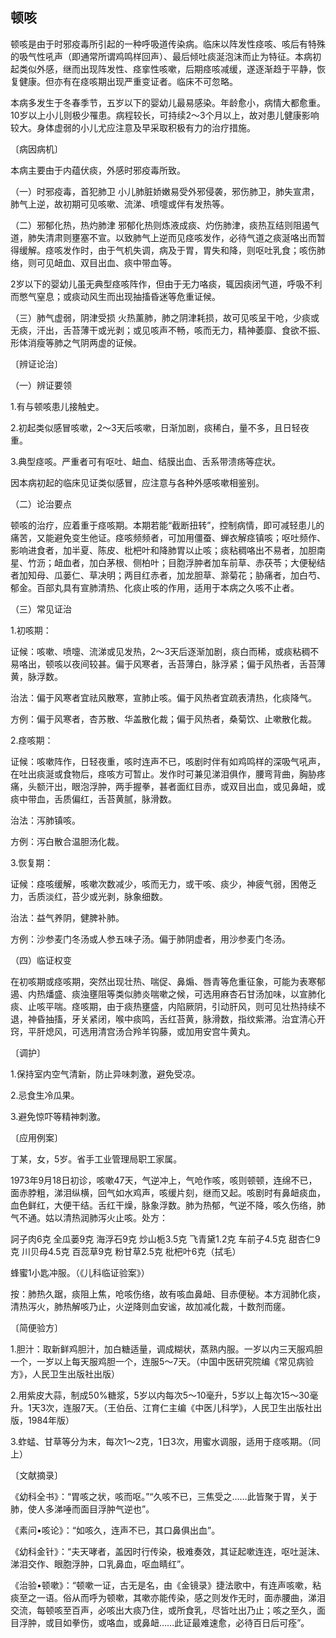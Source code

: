 ## 顿咳

顿咳是由于时邪疫毒所引起的一种呼吸道传染病。临床以阵发性痉咳、咳后有特殊的吸气性吼声（即通常所谓鸡鸣样回声）、最后倾吐痰涎泡沫而止为特征。本病初起类似外感，继而出现阵发性、痉挛性咳嗽，后期痉咳减缓，遂逐渐趋于平静，恢复健康。但亦有在痉咳期出现严重变证者。临床不可忽略。

本病多发生于冬春季节，五岁以下的婴幼儿最易感染。年龄愈小，病情大都愈重。10岁以上小儿则极少罹患。病程较长，可持续2～3个月以上，故对患儿健康影响较大。身体虚弱的小儿尤应注意及早采取积极有力的治疗措施。

〔病因病机〕

本病主要由于内蕴伏痰，外感时邪疫毒所致。

（一）时邪疫毒，首犯肺卫 小儿肺脏娇嫩易受外邪侵袭，邪伤肺卫，肺失宣肃，肺气上逆，故初期可见咳嗽、流涕、喷嚏或伴有发热等。

（二）邪郁化热，热灼肺津 邪郁化热则炼液成痰、灼伤肺津，痰热互结则阻遏气道，肺失清肃则壅塞不宣。以致肺气上逆而见痉咳发作，必待气道之痰涎咯出而暂得缓解。痉咳发作时，由于气机失调，病及于胃，胃失和降，则呕吐乳食；咳伤肺络，则可见衄血、双目出血、痰中带血等。

2岁以下的婴幼儿虽无典型痉咳阵作，但由于无力咯痰，辄因痰闭气道，呼吸不利而憋气窒息；或痰动风生而出现抽搐昏迷等危重证候。

（三）肺气虚弱，阴津受损 火热薰肺，肺之阴津耗损，故可见咳呈干呛，少痰或无痰，汗出，舌苔薄干或光剥；或见咳声不畅，咳而无力，精神萎靡、食欲不振、形体消瘦等肺之气阴两虚的证候。

〔辨证论治〕

（一）辨证要领

1.有与顿咳患儿接触史。

2.初起类似感冒咳嗽，2～3天后咳嗽，日渐加剧，痰稀白，量不多，且日轻夜重。

3.典型痉咳。严重者可有呕吐、衄血、结膜出血、舌系带溃疡等症状。

因本病初起的临床见证类似感冒，应注意与各种外感咳嗽相鉴别。

（二）论治要点

顿咳的治疗，应着重于痉咳期。本期若能“截断扭转”，控制病情，即可减轻患儿的痛苦，又能避免变生他证。痉咳频频者，可加用僵蚕、蝉衣解痉镇咳；呕吐频作、影响进食者，加半夏、陈皮、枇杷叶和降肺胃以止咳；痰粘稠咯出不易者，加胆南星、竹沥；衄血者，加白茅根、侧柏叶；目胞浮肿者加车前草、赤茯苓；大便秘结者加知母、瓜蒌仁、草决明；两目红赤者，加龙胆草、滁菊花；胁痛者，加白芍、郁金。百部丸具有宣肺清热、化痰止咳的作用，适用于本病之久咳不止者。

（三）常见证治

1.初咳期：

证候：咳嗽、喷嚏、流涕或见发热，2〜3天后逐渐加剧，痰白而稀，或痰粘稠不易咯出，顿咳以夜间较甚。偏于风寒者，舌苔薄白，脉浮紧；偏于风热者，舌苔薄黄，脉浮数。

治法：偏于风寒者宜祛风散寒，宣肺止咳。偏于风热者宜疏表清热，化痰降气。

方例：偏于风寒者，杏苏散、华盖散化裁；偏于风热者，桑菊饮、止嗽散化裁。

2.痉咳期：

证候：咳嗽阵作，日轻夜重，咳时连声不已，咳剧时伴有如鸡鸣样的深吸气吼声，在吐出痰涎或食物后，痉咳方可暂止。发作时可兼见涕泪俱作，腰弯背曲，胸胁疼痛，头额汗出，眼泡浮肿，两手握拳，甚者面红目赤，或双目出血，或见鼻衄，或痰中带血，舌质偏红，舌苔黄腻，脉滑数。

治法：泻肺镇咳。

方例：泻白散合温胆汤化裁。

3.恢复期：

证候：痉咳缓解，咳嗽次数减少，咳而无力，或干咳、痰少，神疲气弱，困倦乏力，舌质淡红，苔少或光剥，脉象细数。

治法：益气养阴，健脾补肺。

方例：沙参麦门冬汤或人参五味子汤。偏于肺阴虚者，用沙参麦门冬汤。

（四）临证权变

在初咳期或痉咳期，突然出现壮热、喘促、鼻煽、唇青等危重征象，可能为表寒郁遏、内热燔盛、痰浊壅阻等类似肺炎喘嗽之候，可选用麻杏石甘汤加味，以宣肺化痰、止咳平喘。痉咳期，由于痰热壅盛，内陷厥阴，引动肝风，则可见壮热持续不退，神昏抽搐，牙关紧闭，喉中痰鸣，舌红苔黄，脉滑数，指纹紫滞。治宜清心开窍，平肝熄风，可选用清宫汤合羚羊钩藤，或加用安宫牛黄丸。

〔调护〕

1.保持室内空气清新，防止异味刺激，避免受凉。

2.忌食生冷瓜果。

3.避免惊吓等精神刺激。

〔应用例案〕

丁某，女，5岁。省手工业管理局职工家属。

1973年9月18日初诊，咳嗽47天，气逆冲上，气呛作咳，咳则顿顿，连绵不已，面赤脖粗，涕泪纵横，回气如水鸡声，咳缓片刻，继而又起。咳剧时有鼻衄痰血，血色鲜红，大便干结。舌红干燥，脉象浮数。肺为热郁，气逆不降，咳久伤络，肺气不通。姑以清热润肺泻火止咳。处方：

訶子肉6克 全瓜蒌9克 海浮石9克 炒山栀3.5克 飞青黛1.2克 车前子4.5克 甜杏仁9克 川贝母4.5克 百蕊草9克 粉甘草2.5克 枇杷叶6克（拭毛）

蜂蜜1小匙冲服。（《儿科临证验案》）

按：肺热久踞，痰阻上焦，呛咳伤络，故有咳血鼻衄、目赤便秘。本方润肺化痰，清热泻火，肺热解咳乃止，火逆降则血安谧，故加减化裁，十数剂而瘥。

〔简便验方〕

1.胆汁：取新鲜鸡胆汁，加白糖适量，调成糊状，蒸熟内服。一岁以内三天服鸡胆一个，一岁以上每天服鸡胆一个，连服5〜7天。（中国中医研究院编《常见病验方》，人民卫生出版社出版）

2.用紫皮大蒜，制成50%糖浆，5岁以内每次5～10毫升，5岁以上每次15〜30毫升。1天3次，连服7天。（王伯岳、江育仁主编《中医儿科学》，人民卫生出版社出版，1984年版）

3.蚱蜢、甘草等分为末，每次1～2克，1日3次，用蜜水调服，适用于痉咳期。（同上）

〔文献摘录〕

《幼科全书》：“胃咳之状，咳而呕。”“久咳不已，三焦受之……此皆聚于胃，关于肺，使人多涕唾而面目浮肿气逆也”。

《素问•咳论》：“如咳久，连声不已，其口鼻俱出血”。

《幼科金针》：“夫天哮者，盖因时行传染，极难奏效，其证起嗽连连，呕吐涎沫、涕泪交作、眼胞浮肿，口乳鼻血，呕血睛红”。

《治验•顿嗽》：“顿嗽一证，古无是名，由《金镜录》捷法歌中，有连声咳嗽，粘痰至之一语。俗从而呼为顿嗽，其嗽亦能传染，感之则发作无时，面赤腰曲，涕泪交流，每顿咳至百声，必咳出大痰乃住，或所食乳，尽皆吐出乃止；咳之至久，面目浮肿，或目如拳伤，或咯血，或鼻衄……此证最难速愈，必待百日后可痊”。
